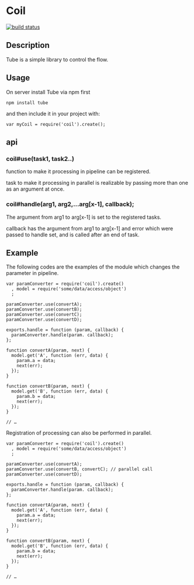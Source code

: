 Coil
===

[![build status](https://secure.travis-ci.org/nazomikan/CoilJS.png)](http://travis-ci.org/nazomikan/CoilJS)

## Description

Tube is a simple library to control the flow.


## Usage

On server install Tube via npm first

    npm install tube

and then include it in your project with:

    var myCoil = require('coil').create();


## api

### coil#use(task1, task2..)
function to make it processing in pipeline can be registered.

task to make it processing in parallel is realizable by passing more than one as an argument at once.


### coil#handle(arg1, arg2,…arg[x-1], callback);
The argument from arg1 to arg[x-1] is set to the registered tasks.

callback has the argument from arg1 to arg[x-1] and error which were passed to handle set, and is called after an end of task.


## Example
The following codes are the examples of the module which changes the parameter in pipeline.

    var paramConverter = require('coil').create()
      , model = require('some/data/access/object')
      ;

    paramConverter.use(convertA);
    paramConverter.use(convertB);
    paramConverter.use(convertC);
    paramConverter.use(convertD);

    exports.handle = function (param, callback) {
      paramConverter.handle(param. callback);
    };

    function convertA(param, next) {
      model.get('A', function (err, data) {
        param.a = data;
        next(err);
      });
    }

    function convertB(param, next) {
      model.get('B', function (err, data) {
        param.b = data;
        next(err);
      });
    }

    // …


Registration of processing can also be performed in parallel.

    var paramConverter = require('coil').create()
      , model = require('some/data/access/object')
      ;

    paramConverter.use(convertA);
    paramConverter.use(convertB, convertC); // parallel call
    paramConverter.use(convertD);

    exports.handle = function (param, callback) {
      paramConverter.handle(param. callback);
    };

    function convertA(param, next) {
      model.get('A', function (err, data) {
        param.a = data;
        next(err);
      });
    }

    function convertB(param, next) {
      model.get('B', function (err, data) {
        param.b = data;
        next(err);
      });
    }

    // …


